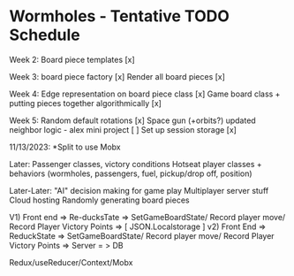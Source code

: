 # Wormholes - Tentative TODO Schedule
<p align="left">
Week 2:
Board piece templates [x]

Week 3: 
board piece factory [x]
Render all board pieces [x]

Week 4: 
Edge representation on board piece class [x]
Game board class + putting pieces together algorithmically [x]

Week 5: 
Random default rotations [x]
Space gun (+orbits?) updated neighbor logic - alex mini project [ ]
Set up session storage [x]

11/13/2023:
*Split to use Mobx

Later: 
Passenger classes, victory conditions
Hotseat player classes + behaviors (wormholes, passengers, fuel, pickup/drop off, position)

Later-Later:
"AI" decision making for game play
Multiplayer server stuff
Cloud hosting
Randomly generating board pieces
</p>


V1) 
Front end => Re-ducksTate => SetGameBoardState/ Record player move/ Record Player Victory Points => [ JSON.Localstorage ]
v2) 
Front End => ReduckState => SetGameBoardState/ Record player move/ Record Player Victory Points => Server = > DB

Redux/useReducer/Context/Mobx
















